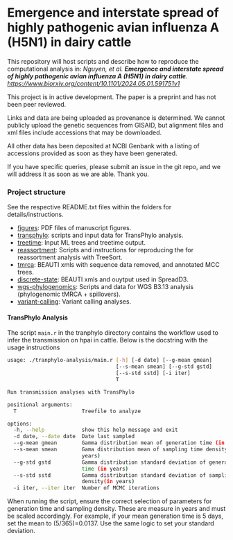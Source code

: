 # Emergence and interstate spread of highly pathogenic avian influenza A (H5N1) in dairy cattle

This repository will host scripts and describe how to reproduce the computational analysis in:
*Nguyen, et al. **Emergence and interstate spread of highly pathogenic avian influenza A (H5N1) in dairy cattle**. https://www.biorxiv.org/content/10.1101/2024.05.01.591751v1*

This project is in active development. The paper is a preprint and has not been peer reviewed. 

Links and data are being uploaded as provenance is determined. We cannot publicly upload the genetic sequences from GISAID, but alignment files and xml files include accessions that may be downloaded.

All other data has been deposited at NCBI Genbank with a listing of accessions provided as soon as they have been generated.

If you have specific queries, please submit an issue in the git repo, and we will address it as soon as we are able. Thank you.


### Project structure ###
See the respective README.txt files within the folders for details/instructions.
- [figures](manuscript-figures/): PDF files of manuscript figures.
- [transphylo](transphylo-analysis/): scripts and input data for TransPhylo analysis.
- [treetime](treetime/): Input ML trees and treetime output.
- [reassortment](reassortment-analysis/): Scripts and instructions for reproducing the for reassortment analysis with TreeSort.
- [tmrca](tmrca): BEAUTI xmls with sequence data removed, and annotated MCC trees.
- [discrete-state](discrete-state/): BEAUTI xmls and ouytput used in SpreadD3.
- [wgs-phylogenomics](wgs-phylogenomics/): Scripts and data for WGS B3.13 analysis (phylogenomic tMRCA + spillovers).
- [variant-calling](variant-calling/): Variant calling analyses.

#### TransPhylo Analysis ####
The script ```main.r``` in the tranphylo directory contains the workflow used to infer the transmission on hpai in cattle. Below is the docstring with the usage instructions

```bash
usage: ./tranphylo-analysis/main.r [-h] [-d date] [--g-mean gmean]
                                   [--s-mean smean] [--g-std gstd]
                                   [--s-std sstd] [-i iter]
                                   T

Run transmission analyses with TransPhylo

positional arguments:
  T                     Treefile to analyze

options:
  -h, --help            show this help message and exit
  -d date, --date date  Date last sampled
  --g-mean gmean        Gamma distribution mean of generation time (in years)
  --s-mean smean        Gama distribution mean of sampling time density (in
                        years)
  --g-std gstd          Gamma distribution standard deviation of generation
                        time (in years)
  --s-std sstd          Gamma distribution standard deviation of sampling time
                        density(in years)
  -i iter, --iter iter  Number of MCMC iterations
```

When running the script, ensure the correct selection of parameters for generation time and sampling density. These are measure in years and must be scaled accordingly. For example, if your mean generation time is 5 days, set the mean to (5/365)=0.0137. Use the same logic to set your standard deviation.
